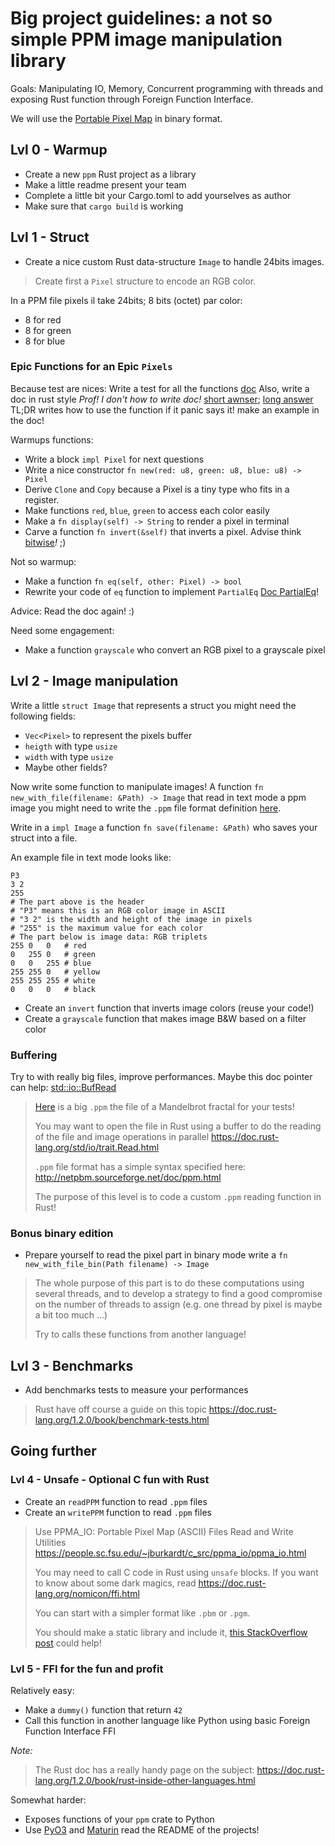 # Big project guidelines: a not so simple PPM image manipulation library
 
Goals: Manipulating IO, Memory, Concurrent programming with threads and exposing Rust function
through Foreign Function Interface.
 
We will use the [Portable Pixel Map](https://en.wikipedia.org/wiki/Netpbm_format) in binary format.
 
## Lvl 0 - Warmup
 
- Create a new `ppm` Rust project as a library
- Make a little readme present your team
- Complete a little bit your Cargo.toml to add yourselves as author
- Make sure that `cargo build` is working
 
## Lvl 1 - Struct
 
- Create a nice custom Rust data-structure `Image` to handle 24bits images.
 
> Create first a `Pixel` structure to encode an RGB color.
 
In a PPM file pixels il take 24bits; 8 bits (octet) par color:
 
- 8 for red
- 8 for green
- 8 for blue
 
### Epic Functions for an Epic `Pixels`
 
Because test are nices: Write a test for all the functions [doc](https://doc.rust-lang.org/book/ch11-01-writing-tests.html)
Also, write a doc in rust style *Prof! I don't how to write doc!* [short awnser](https://doc.rust-lang.org/rust-by-example/meta/doc.html); [long answer](https://doc.rust-lang.org/1.30.0/book/2018-edition/ch14-02-publishing-to-crates-io.html?highlight=document#making-useful-documentation-comments)
TL;DR writes how to use the function if it panic says it! make an example in the doc!
 
Warmups functions:
 
- Write a block `impl Pixel` for next questions
- Write a nice constructor `fn new(red: u8, green: u8, blue: u8) -> Pixel`
- Derive `Clone` and `Copy` because a Pixel is a tiny type who fits in a register.
- Make functions `red`, `blue`, `green` to access each color easily
- Make a `fn display(self) -> String` to render a pixel in terminal
- Carve a function `fn invert(&self)` that inverts a pixel. Advise think [bitwise](https://doc.rust-lang.org/std/ops/trait.Not.html)*!* ;)
 
Not so warmup:
 
- Make a function `fn eq(self, other: Pixel) -> bool`
- Rewrite your code of `eq` function to implement `PartialEq` [Doc PartialEq](https://doc.rust-lang.org/std/cmp/trait.Eq.html)!
 
Advice: Read the doc again! :)
 
Need some engagement:
 
- Make a function `grayscale` who convert an RGB pixel to a grayscale pixel
 
## Lvl 2 - Image manipulation
 
Write a little `struct Image` that represents a struct you might need the following fields:
 
- `Vec<Pixel>` to represent the pixels buffer
- `heigth` with type `usize`
- `width` with type `usize`
- Maybe other fields?
 
Now write some function to manipulate images!
A function `fn new_with_file(filename: &Path) -> Image` that read in text mode a ppm image you might need to write
the `.ppm` file format definition [here](http://netpbm.sourceforge.net/doc/ppm.html).
 
Write in a `impl Image` a function `fn save(filename: &Path)` who saves your struct into a file.
 
An example file in text mode looks like:
 
```text
P3
3 2
255
# The part above is the header
# "P3" means this is an RGB color image in ASCII
# "3 2" is the width and height of the image in pixels
# "255" is the maximum value for each color
# The part below is image data: RGB triplets
255 0   0   # red
0   255 0   # green
0   0   255 # blue
255 255 0   # yellow
255 255 255 # white
0   0   0   # black
```
 
- Create an `invert` function that inverts image colors (reuse your code!)
- Create a `grayscale` function that makes image B&W based on a filter color
 
### Buffering
 
Try to with really big files, improve performances. Maybe this doc pointer can help: [std::io::BufRead](https://doc.rust-lang.org/std/io/trait.BufRead.html)
 
> [Here](https://mega.nz/#!dQNSyASY!Vk6rM8ZqxpbwvSyRFzHdYVB1Rh8p_6yKTDewtUxVe6Q)
> is a big `.ppm` the file of a Mandelbrot fractal for your tests!
>
> You may want to open the file in Rust using a buffer to do the reading of the file and
> image operations in parallel <https://doc.rust-lang.org/std/io/trait.Read.html>
>
> `.ppm` file format has a simple syntax specified here:
> <http://netpbm.sourceforge.net/doc/ppm.html>
>
> The purpose of this level is to code a custom `.ppm` reading function in Rust!
 
### Bonus binary edition
 
- Prepare yourself to read the pixel part in binary mode write a `fn new_with_file_bin(Path filename) -> Image`
 
> The whole purpose of this part is to do these computations using several threads,
> and to develop a strategy to find a good compromise on the number of threads to assign
> (e.g. one thread by pixel is maybe a bit too much ...)
>
> Try to calls these functions from another language!
 
## Lvl 3 - Benchmarks
 
- Add benchmarks tests to measure your performances
 
> Rust have off course a guide on this topic
> <https://doc.rust-lang.org/1.2.0/book/benchmark-tests.html>
 
## Going further
 
### Lvl 4 - Unsafe - Optional C fun with Rust
 
- Create an `readPPM` function to read `.ppm` files
- Create an `writePPM` function to read `.ppm` files
 
> Use PPMA_IO: Portable Pixel Map (ASCII) Files Read and Write Utilities
> <https://people.sc.fsu.edu/~jburkardt/c_src/ppma_io/ppma_io.html>
>
> You may need to call C code in Rust using `unsafe` blocks.
> If you want to know about some dark magics, read <https://doc.rust-lang.org/nomicon/ffi.html>
>
> You can start with a simpler format like `.pbm` or `.pgm`.
>
> You should make a static library and include it,
> [this StackOverflow post](https://stackoverflow.com/questions/43826572/where-should-i-place-a-static-library-so-i-can-link-it-with-a-rust-program)
> could help!
 
### Lvl 5 - FFI for the fun and profit
 
Relatively easy:
 
- Make a `dummy()` function that return `42`
- Call this function in another language like Python using basic Foreign Function Interface FFI
 
_Note:_
> The Rust doc has a really handy page on the subject:
> <https://doc.rust-lang.org/1.2.0/book/rust-inside-other-languages.html>
 
Somewhat harder:
 
- Exposes functions of your `ppm` crate to Python
- Use [PyO3](https://github.com/PyO3/pyo3) and [Maturin](https://github.com/PyO3/maturin) read the README of the projects!
 
